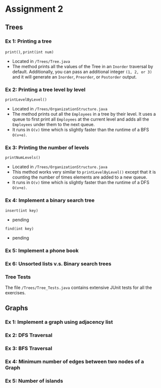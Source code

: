 # Assignment 2

## Trees

### Ex 1: Printing a tree
`print()`, `print(int num)`
- Located in `/Trees/Tree.java`
- The method prints all the values of the Tree in an `Inorder` traversal by default. Additionally, you can pass an additional integer `(1, 2, or 3)` and it will generate an `Inorder`, `Preorder`, or `Postorder` output.

### Ex 2: Printing a tree level by level 
`printLevelByLevel()`
- Located in `/Trees/OrganizationStructure.java`
- The method prints out all the `Employees` in a tree by their level. It uses a queue to first print all `Employees` at the current level and adds all the `Employees` under them to the next queue.
- It runs in `O(v)` time which is slightly faster than the runtime of a BFS `O(v+e)`.

### Ex 3: Printing the number of levels
`printNumLevels()`
- Located in `/Trees/OrganizationStructure.java`
- This method works very similar to `printLevelByLevel()` except that it is counting the number of times elements are added to a new queue.
- It runs in `O(v)` time which is slightly faster than the runtime of a DFS `O(v+e)`.

### Ex 4: Implement a binary search tree
`insert(int key)`
- pending

`find(int key)`
- pending

### Ex 5: Implement a phone book

### Ex 6: Unsorted lists v.s. Binary search trees

### Tree Tests
The file `/Trees/Tree_Tests.java` contains extensive JUnit tests for all the exercises.

## Graphs

### Ex 1: Implement a graph using adjacency list

### Ex 2: DFS Traversal

### Ex 3: BFS Traversal

### Ex 4: Minimum number of edges between two nodes of a Graph

### Ex 5: Number of islands
